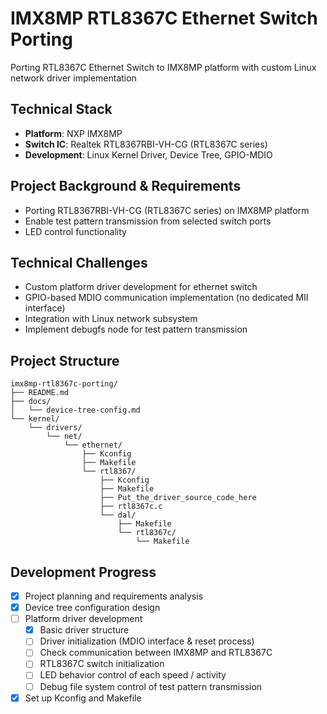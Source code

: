 # IMX8MP RTL8367C Ethernet Switch Porting
Porting RTL8367C Ethernet Switch to IMX8MP platform with custom Linux network driver implementation

## Technical Stack

- **Platform**: NXP IMX8MP
- **Switch IC**: Realtek RTL8367RBI-VH-CG (RTL8367C series)
- **Development**: Linux Kernel Driver, Device Tree, GPIO-MDIO

## Project Background & Requirements

- Porting RTL8367RBI-VH-CG (RTL8367C series) on IMX8MP platform
- Enable test pattern transmission from selected switch ports
- LED control functionality

## Technical Challenges

- Custom platform driver development for ethernet switch
- GPIO-based MDIO communication implementation (no dedicated MII interface)
- Integration with Linux network subsystem
- Implement debugfs node for test pattern transmission

## Project Structure
```
imx8mp-rtl8367c-porting/
├── README.md
├── docs/
│   └── device-tree-config.md
└── kernel/
    └── drivers/
        └── net/
            └── ethernet/
                ├── Kconfig
                ├── Makefile
                └── rtl8367/
                    ├── Kconfig
                    ├── Makefile
                    ├── Put_the_driver_source_code_here
                    ├── rtl8367c.c
                    └── dal/
                        ├── Makefile
                        └── rtl8367c/
                            └── Makefile
```

## Development Progress

- [x] Project planning and requirements analysis
- [x] Device tree configuration design
- [ ] Platform driver development
	- [x] Basic driver structure
	- [ ] Driver initialization (MDIO interface & reset process)
	- [ ] Check communication between IMX8MP and RTL8367C
	- [ ] RTL8367C switch initialization
	- [ ] LED behavior control of each speed / activity
	- [ ] Debug file system control of test pattern transmission
- [x] Set up Kconfig and Makefile
